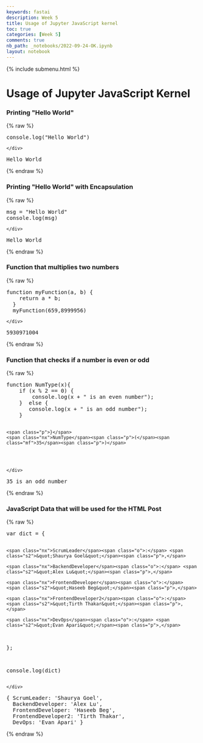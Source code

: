 ```yaml
---
keywords: fastai
description: Week 5
title: Usage of Jupyter JavaScript kernel
toc: true
categories: [Week 5]
comments: true
nb_path: _notebooks/2022-09-24-OK.ipynb
layout: notebook
---
```


<!--
#################################################
### THIS FILE WAS AUTOGENERATED! DO NOT EDIT! ###
#################################################
# file to edit: _notebooks/2022-09-24-OK.ipynb
-->

<div class="container" id="notebook-container">
        
<div class="cell border-box-sizing text_cell rendered"><div class="inner_cell">
<div class="text_cell_render border-box-sizing rendered_html">
<p>{% include submenu.html %}</p>

</div>
</div>
</div>
<div class="cell border-box-sizing text_cell rendered"><div class="inner_cell">
<div class="text_cell_render border-box-sizing rendered_html">
<h1 id="Usage-of-Jupyter-JavaScript-Kernel">Usage of Jupyter JavaScript Kernel<a class="anchor-link" href="#Usage-of-Jupyter-JavaScript-Kernel"> </a></h1>
</div>
</div>
</div>
<div class="cell border-box-sizing text_cell rendered"><div class="inner_cell">
<div class="text_cell_render border-box-sizing rendered_html">
<h3 id="Printing-&quot;Hello-World&quot;">Printing "Hello World"<a class="anchor-link" href="#Printing-&quot;Hello-World&quot;"> </a></h3>
</div>
</div>
</div>
    {% raw %}
    
<div class="cell border-box-sizing code_cell rendered">
<div class="input">

<div class="inner_cell">
    <div class="input_area">
<div class=" highlight hl-javascript"><pre><span></span><span class="nx">console</span><span class="p">.</span><span class="nx">log</span><span class="p">(</span><span class="s2">&quot;Hello World&quot;</span><span class="p">)</span>
</pre></div>

    </div>
</div>
</div>

<div class="output_wrapper">
<div class="output">

<div class="output_area">

<div class="output_subarea output_stream output_stdout output_text">
<pre>Hello World
</pre>
</div>
</div>

</div>
</div>

</div>
    {% endraw %}

<div class="cell border-box-sizing text_cell rendered"><div class="inner_cell">
<div class="text_cell_render border-box-sizing rendered_html">
<h3 id="Printing-&quot;Hello-World&quot;-with-Encapsulation">Printing "Hello World" with Encapsulation<a class="anchor-link" href="#Printing-&quot;Hello-World&quot;-with-Encapsulation"> </a></h3>
</div>
</div>
</div>
    {% raw %}
    
<div class="cell border-box-sizing code_cell rendered">
<div class="input">

<div class="inner_cell">
    <div class="input_area">
<div class=" highlight hl-javascript"><pre><span></span><span class="nx">msg</span> <span class="o">=</span> <span class="s2">&quot;Hello World&quot;</span>
<span class="nx">console</span><span class="p">.</span><span class="nx">log</span><span class="p">(</span><span class="nx">msg</span><span class="p">)</span>
</pre></div>

    </div>
</div>
</div>

<div class="output_wrapper">
<div class="output">

<div class="output_area">

<div class="output_subarea output_stream output_stdout output_text">
<pre>Hello World
</pre>
</div>
</div>

</div>
</div>

</div>
    {% endraw %}

<div class="cell border-box-sizing text_cell rendered"><div class="inner_cell">
<div class="text_cell_render border-box-sizing rendered_html">
<h3 id="Function-that-multiplies-two-numbers">Function that multiplies two numbers<a class="anchor-link" href="#Function-that-multiplies-two-numbers"> </a></h3>
</div>
</div>
</div>
    {% raw %}
    
<div class="cell border-box-sizing code_cell rendered">
<div class="input">

<div class="inner_cell">
    <div class="input_area">
<div class=" highlight hl-javascript"><pre><span></span><span class="kd">function</span> <span class="nx">myFunction</span><span class="p">(</span><span class="nx">a</span><span class="p">,</span> <span class="nx">b</span><span class="p">)</span> <span class="p">{</span>
    <span class="k">return</span> <span class="nx">a</span> <span class="o">*</span> <span class="nx">b</span><span class="p">;</span>
  <span class="p">}</span>
  <span class="nx">myFunction</span><span class="p">(</span><span class="mf">659</span><span class="p">,</span><span class="mf">8999956</span><span class="p">)</span>
</pre></div>

    </div>
</div>
</div>

<div class="output_wrapper">
<div class="output">

<div class="output_area">



<div class="output_text output_subarea output_execute_result">
<pre>5930971004</pre>
</div>

</div>

</div>
</div>

</div>
    {% endraw %}

<div class="cell border-box-sizing text_cell rendered"><div class="inner_cell">
<div class="text_cell_render border-box-sizing rendered_html">
<h3 id="Function-that-checks-if-a-number-is-even-or-odd">Function that checks if a number is even or odd<a class="anchor-link" href="#Function-that-checks-if-a-number-is-even-or-odd"> </a></h3>
</div>
</div>
</div>
    {% raw %}
    
<div class="cell border-box-sizing code_cell rendered">
<div class="input">

<div class="inner_cell">
    <div class="input_area">
<div class=" highlight hl-javascript"><pre><span></span><span class="kd">function</span> <span class="nx">NumType</span><span class="p">(</span><span class="nx">x</span><span class="p">){</span>
    <span class="k">if</span> <span class="p">(</span><span class="nx">x</span> <span class="o">%</span> <span class="mf">2</span> <span class="o">==</span> <span class="mf">0</span><span class="p">)</span> <span class="p">{</span>
        <span class="nx">console</span><span class="p">.</span><span class="nx">log</span><span class="p">(</span><span class="nx">x</span> <span class="o">+</span> <span class="s2">&quot; is an even number&quot;</span><span class="p">);</span>
    <span class="p">}</span>  <span class="k">else</span> <span class="p">{</span>
       <span class="nx">console</span><span class="p">.</span><span class="nx">log</span><span class="p">(</span><span class="nx">x</span> <span class="o">+</span> <span class="s2">&quot; is an odd number&quot;</span><span class="p">);</span>
    <span class="p">}</span>
    
    <span class="p">}</span>
    <span class="nx">NumType</span><span class="p">(</span><span class="mf">35</span><span class="p">)</span>
</pre></div>

    </div>
</div>
</div>

<div class="output_wrapper">
<div class="output">

<div class="output_area">

<div class="output_subarea output_stream output_stdout output_text">
<pre>35 is an odd number
</pre>
</div>
</div>

</div>
</div>

</div>
    {% endraw %}

<div class="cell border-box-sizing text_cell rendered"><div class="inner_cell">
<div class="text_cell_render border-box-sizing rendered_html">
<h3 id="JavaScript-Data-that-will-be-used-for-the-HTML-Post">JavaScript Data that will be used for the HTML Post<a class="anchor-link" href="#JavaScript-Data-that-will-be-used-for-the-HTML-Post"> </a></h3>
</div>
</div>
</div>
    {% raw %}
    
<div class="cell border-box-sizing code_cell rendered">
<div class="input">

<div class="inner_cell">
    <div class="input_area">
<div class=" highlight hl-javascript"><pre><span></span><span class="kd">var</span> <span class="nx">dict</span> <span class="o">=</span> <span class="p">{</span>

    <span class="nx">ScrumLeader</span><span class="o">:</span> <span class="s2">&quot;Shaurya Goel&quot;</span><span class="p">,</span>
 
    <span class="nx">BackendDeveloper</span><span class="o">:</span> <span class="s2">&quot;Alex Lu&quot;</span><span class="p">,</span>
 
    <span class="nx">FrontendDeveloper</span><span class="o">:</span> <span class="s2">&quot;Haseeb Beg&quot;</span><span class="p">,</span>
 
    <span class="nx">FrontendDeveloper2</span><span class="o">:</span> <span class="s2">&quot;Tirth Thakar&quot;</span><span class="p">,</span>
 
    <span class="nx">DevOps</span><span class="o">:</span> <span class="s2">&quot;Evan Apari&quot;</span><span class="p">,</span>
 
 <span class="p">};</span>

 <span class="nx">console</span><span class="p">.</span><span class="nx">log</span><span class="p">(</span><span class="nx">dict</span><span class="p">)</span>
</pre></div>

    </div>
</div>
</div>

<div class="output_wrapper">
<div class="output">

<div class="output_area">

<div class="output_subarea output_stream output_stdout output_text">
<pre>{ ScrumLeader: &#39;Shaurya Goel&#39;,
  BackendDeveloper: &#39;Alex Lu&#39;,
  FrontendDeveloper: &#39;Haseeb Beg&#39;,
  FrontendDeveloper2: &#39;Tirth Thakar&#39;,
  DevOps: &#39;Evan Apari&#39; }
</pre>
</div>
</div>

</div>
</div>

</div>
    {% endraw %}

</div>
 

